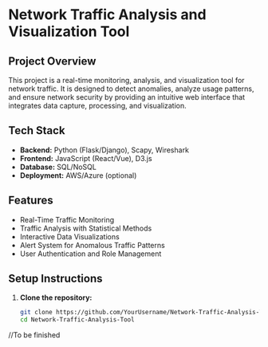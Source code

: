 # Network Traffic Analysis and Visualization Tool

## Project Overview
This project is a real-time monitoring, analysis, and visualization tool for network traffic. It is designed to detect anomalies, analyze usage patterns, and ensure network security by providing an intuitive web interface that integrates data capture, processing, and visualization.

## Tech Stack
- **Backend:** Python (Flask/Django), Scapy, Wireshark
- **Frontend:** JavaScript (React/Vue), D3.js
- **Database:** SQL/NoSQL
- **Deployment:** AWS/Azure (optional)

## Features
- Real-Time Traffic Monitoring
- Traffic Analysis with Statistical Methods
- Interactive Data Visualizations
- Alert System for Anomalous Traffic Patterns
- User Authentication and Role Management

## Setup Instructions
1. **Clone the repository:**
   ```bash
   git clone https://github.com/YourUsername/Network-Traffic-Analysis-Tool.git
   cd Network-Traffic-Analysis-Tool

//To be finished
